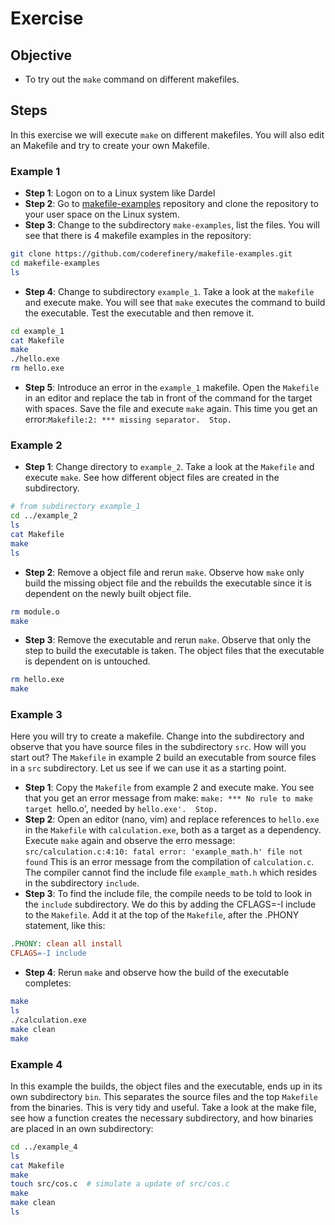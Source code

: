 # Exercise

## Objective
- To try out the `make` command on different makefiles.

## Steps
In this exercise we will execute `make` on different makefiles.
You will also edit an Makefile and try to create your own Makefile.

### Example 1
- **Step 1**: Logon on to a Linux system like Dardel
- **Step 2**: Go to [makefile-examples](https://github.com/coderefinery/makefile-examples) repository
and clone the repository to your user space on the Linux system.
- **Step 3**: Change to the subdirectory `make-examples`, list the files. You will see that there is
4 makefile examples in the repository:
```sh
git clone https://github.com/coderefinery/makefile-examples.git
cd makefile-examples
ls
```
- **Step 4**: Change to subdirectory `example_1`. Take a look at the `makefile` and execute make. You will see that `make` executes
the command to build the executable. Test the executable and then remove it.
```sh
cd example_1
cat Makefile
make
./hello.exe
rm hello.exe
```
- **Step 5**: Introduce an error in the `example_1` makefile. Open the `Makefile` in an editor and
replace the tab in front of the command for the target with spaces. Save the file and execute
`make` again. This time you get an error:`Makefile:2: *** missing separator.  Stop.`

### Example 2
- **Step 1**: Change directory to `example_2`. Take a look at the `Makefile` and execute `make`.
See how different object files are created in the subdirectory.
```sh
# from subdirectory example_1
cd ../example_2
ls
cat Makefile
make
ls
```

- **Step 2**: Remove a object file and rerun `make`. Observe how `make` only build the missing
object file and the rebuilds the executable since it is dependent on the newly built object file.
```sh
rm module.o
make
```

- **Step 3**: Remove the executable and rerun `make`. Observe that only the step to build the
executable is taken. The object files that the executable is dependent on is untouched.
```sh
rm hello.exe
make
```

### Example 3
Here you will try to create a makefile. Change into the subdirectory and observe that you have
source files in the subdirectory `src`. How will you start out? The `Makefile` in example 2
build an executable from source files in a `src` subdirectory. Let us see if we can use it as a
starting point.

- **Step 1**: Copy the `Makefile` from example 2 and execute make. You see that you get an error message
from make: `make: *** No rule to make target `hello.o', needed by `hello.exe'.  Stop.`
- **Step 2**: Open an editor (nano, vim) and replace references to `hello.exe` in the `Makefile`
with `calculation.exe`, both as a target as a dependency. Execute `make` again and observe the
erro message: `src/calculation.c:4:10: fatal error: 'example_math.h' file not found`
This is an error message from the compilation of `calculation.c`. The compiler cannot find
the include file `example_math.h` which resides in the subdirectory `include`.
- **Step 3**: To find the include file, the compile needs to be told to look in the `include` subdirectory.
We do this by adding the CFLAGS=-I include to the `Makefile`. Add it at the top of the `Makefile`, after
the .PHONY statement, like this:
```makefile
.PHONY: clean all install
CFLAGS=-I include
```
- **Step 4**: Rerun `make` and observe how the build of the executable completes:
```sh
make
ls
./calculation.exe
make clean
make
```

### Example 4
In this example the builds, the object files and the executable, ends up in its own subdirectory `bin`.
This separates the source files and the top `Makefile` from the binaries. This is very tidy and useful.
Take a look at the make file, see how a function creates the necessary subdirectory, and how binaries
are placed in an own subdirectory:
```sh
cd ../example_4
ls
cat Makefile
make
touch src/cos.c  # simulate a update of src/cos.c
make
make clean
ls
```
